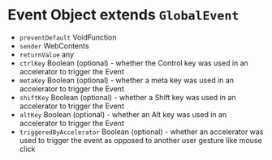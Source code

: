 # Event Object extends `GlobalEvent`

* `preventDefault` VoidFunction
* `sender` WebContents
* `returnValue` any
* `ctrlKey` Boolean (optional) - whether the Control key was used in an accelerator to trigger the Event
* `metaKey` Boolean (optional) - whether a meta key was used in an accelerator to trigger the Event
* `shiftKey` Boolean (optional) - whether a Shift key was used in an accelerator to trigger the Event
* `altKey` Boolean (optional) - whether an Alt key was used in an accelerator to trigger the Event
* `triggeredByAccelerator` Boolean (optional) - whether an accelerator was used to trigger the event as opposed to another user gesture like mouse click
